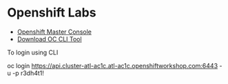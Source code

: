 # Openshift Labs

- [Openshift Master Console](http://console-openshift-console.apps.cluster-atl-ac1c.atl-ac1c.openshiftworkshop.com)
- [Download OC CLI Tool](https://mirror.openshift.com/pub/openshift-v4/clients/ocp/4.1.4)

To login using CLI

oc login https://api.cluster-atl-ac1c.atl-ac1c.openshiftworkshop.com:6443 -u <userid> -p r3dh4t1!
 
